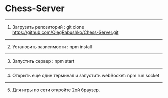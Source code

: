 # Chess-Server
-----------------
1) Загрузить репозиторий :
git clone https://github.com/OlegRabushko/Chess-Server.git
----------
2) Установить зависимости :
npm install
------------
3) Запустить сервер :
npm start
-----------
4) Открыть ещё один терминал и запустить webSocket: 
npm run socket
------------
5) Для игры по сети откройте 2ой браузер.
